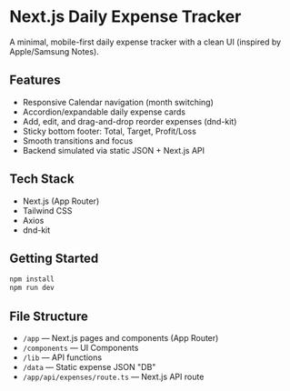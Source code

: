 # Next.js Daily Expense Tracker

A minimal, mobile-first daily expense tracker with a clean UI (inspired by Apple/Samsung Notes).

## Features

- Responsive Calendar navigation (month switching)
- Accordion/expandable daily expense cards
- Add, edit, and drag-and-drop reorder expenses (dnd-kit)
- Sticky bottom footer: Total, Target, Profit/Loss
- Smooth transitions and focus
- Backend simulated via static JSON + Next.js API

## Tech Stack

- Next.js (App Router)
- Tailwind CSS
- Axios
- dnd-kit

## Getting Started

```bash
npm install
npm run dev
```

## File Structure

- `/app` — Next.js pages and components (App Router)
- `/components` — UI Components
- `/lib` — API functions
- `/data` — Static expense JSON "DB"
- `/app/api/expenses/route.ts` — Next.js API route